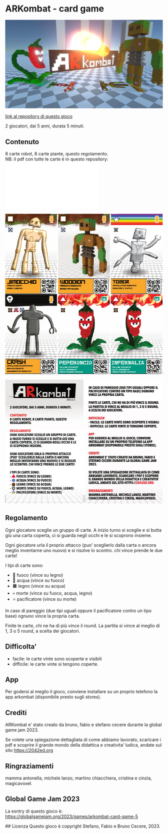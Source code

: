 # ARKombat - card game

![](img/arkombat-teaser.jpg)


[link al repository di questo gioco](https://github.com/2042ed/JAM.ARKombat)

2 giocatori, dai 5 anni, durata 5 minuti.

## Contenuto
8 carte robot, 8 carte piante, questo regolamento.  
NB: il pdf con tutte le carte è in questo repository: ![PDF ARKombat](./ARKombat-cards.pdf)

![](img/cards-examples.jpg)


![](img/arkombat-rules.jpg)

## Regolamento
Ogni giocatore sceglie un gruppo di carte.
A inizio turno si sceglie e si butta giù una carta coperta, ci si guarda negli occhi e le si scoprono insieme.

Ogni giocatore urla il proprio attacco (puo’ sceglierlo dalla carta o ancora meglio inventarne uno nuovo) e si risolve lo scontro. chi vince prende le due carte!

I tipi di carte sono:

- 🔺 fuoco (vince su legno)
- 🔵 acqua (vince su fuoco)
- 🟫 legno (vince su acqua)
- 💀 morte (vince su fuoco, acqua, legno)
- ⭐️ pacificatore (vince su morte)

In caso di pareggio (due tipi uguali oppure il pacificatore contro un tipo base) ognuno vince la propria carta.

Finite le carte, chi ne ha di più vince il round.
La partita si vince al meglio di 1, 3 o 5 round, a scelta dei giocatori.

## Difficolta'

- facile: le carte vinte sono scoperte e visibili
- difficile: le carte vinte si tengono coperte.

## App
Per godersi al meglio il gioco, conviene installare su un proprio telefono la app arkombat (disponibile presto sugli stores).

## Crediti
ARKombat e’ stato creato da bruno, fabio e stefano cecere durante la global game jam 2023.

Se volete una spiegazione dettagliata di come abbiamo lavorato, scaricare i pdf e scoprire il grande mondo della didattica e creativita’ ludica, andate sul sito <https://2042ed.org>

## Ringraziamenti
mamma antonella, michele lanzo, martino chiacchiera, cristina e cinzia, magicavoxel.

## Global Game Jam 2023
La esntry di questo gioco è: <https://globalgamejam.org/2023/games/arkombat-card-game-5>

## Licenza
Questo gioco è copyright Stefano, Fabio e Bruno Cecere, 2023.
